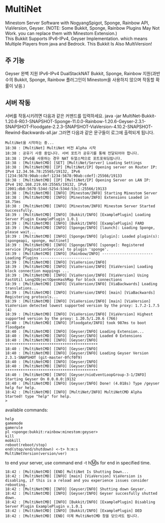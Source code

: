 # MultiNet
Minestom Server Software with NogyangSpigot, Sponge, Rainbow API, ViaVersion, Geyser. (NOTE: Some Bukkit, Sponge, Rainbow Plugins May Not Work. you can replace them with Minestom Extension.)                                                                                                                                           
 This Bukkit Supports IPv6-IPv4, Geyser Implementation. which means Multiple Players from java and Bedrock.
 This Bukkit Is Also MultiVersion!                                                                                                                                                                                                                                                                                                                                                                                                                                                                                                                
## 주 기능
Geyser 완벽 지원
IPv6-IPv4 DualStackNAT
Bukkit, Sponge, Rainbow 지원(과반수의 Bukkit, Sponge, Rainbow 플러그인이 Minestom을 사용하지 않으며 작동할 확률이 낮음.)
## 서버 작동
서버를 작동시키려면 다음과 같은 커맨드를 입력하세요.
java -jar MultiNet-Bukkit-1.20.6-R0.1-SNAPSHOT-Sponge-11.0.0-Rainbow-1.20.6-Geyser-2.3.1-SNAPSHOT-Floodgate-2.2.3-SNAPSHOT-ViaVersion-4.10.2-SNAPSHOT-Rewind-Backwards-all.jar
그러면 다음과 같은 문구들이 로그에 출력되게 됩니다.
```
MultiNet을 시작하는 중...
18:38 : [MultiNet] MultiNet 버전 Alpha 시작
18:38 : 공유기 사용 중입니다. 서버 포트가 공유기를 통해 전달되어야 합니다.
18:38 : IPv6를 사용하는 경우 NAT 듀얼스택으로 포트포워딩됩니다.
18:38 : [MultiNetCMD] [SET] [MultiNet/Server] Loading Settings
18:38 : [MultiNetCMD] [IP] [MultiNet/IP] Opening server on Router IP: IPv4 12.34.56.78:25565/19132, IPv6 [1234:5678:90ab:cdef:1234:5678:90ab:cdef]:25566/19133
18:38 : [MultiNetCMD] [IP] [MultiNet/IP] Opening Server on LAN IP: IPv4 192.168.219.69:25565/19132, IPv6 [2001:db8:5678:534d:5254:534d:53c]:25566/19133
18:38 : [MultiNetCMD] [INFO] [Minestom/INFO] Starting Minestom Server
18:38 : [MultiNetCMD] [INFO] [Minestom/INFO] Extensions Loaded in 18.75ms
18:38 : [MultiNetCMD] [INFO] [Minestom/INFO] Minestom Server Started Successfully.
18:39 : [MultiNetCMD] [INFO] [Bukkit/INFO] [ExamplePlugin] Loading Server Plugin ExamplePlugin 1.0.1
18:39 : [MultiNetCMD] [INFO] [Bukkit/INFO] [ExamplePlugin] FARD
18:39 : [MultiNetCMD] [INFO] [Sponge/INFO] [launch]: Loading Sponge, please wait...
18:39 : [MultiNetCMD] [INFO] [Sponge/INFO] [plugin]: Loaded plugin(s): [spongeapi, sponge, multinet]
18:39 : [MultiNetCMD] [INFO] [Sponge/INFO] [sponge]: Registered service [PaginationService] to plugin 'sponge'.
18:39 : [MultiNetCMD] [INFO] [Rainbow/INFO] ----------------------- Loading Plugins -----------------------
18:39 : [MultiNetCMD] [INFO] [ViaVersion/INFO]
18:39 : [MultiNetCMD] [INFO] [ViaVersion/INFO] [ViaVersion] Loading block connection mappings ...
18:39 : [MultiNetCMD] [INFO] [ViaVersion/INFO] [ViaVersion] Using FastUtil Long2ObjectOpenHashMap for block connections
18:39 : [MultiNetCMD] [INFO] [ViaVersion/INFO] [ViaBackwards] Loading translations...
18:39 : [MultiNetCMD] [INFO] [ViaVersion/INFO] [main] [ViaBackwards] Registering protocols...
18:39 : [MultiNetCMD] [INFO] [ViaVersion/INFO] [main] [ViaVersion] ViaVersion detected lowest supported version by the proxy: 1.7.2-1.7.5 (4)
18:39 : [MultiNetCMD] [INFO] [ViaVersion/INFO] [ViaVersion] Highest supported version by the proxy: 1.20.5/1.20.6 (766)
18:40 : [MultiNetCMD] [INFO] [Floodgate/INFO] took 987ms to boot floodgate
18:40 : [MultiNetCMD] [INFO] [Geyser/INFO] Loading Extension...
18:40 : [MultiNetCMD] [INFO] [Geyser/INFO] Loaded 0 Extensions
18:40 : [MultiNetCMD] [INFO] [Geyser/INFO] ******************************************
18:40 : [MultiNetCMD] [INFO] [Geyser/INFO]
18:40 : [MultiNetCMD] [INFO] [Geyser/INFO] Loading Geyser Version 2.3.1-SNAPSHOT (git-master-0fcf0f9)
18:40 : [MultiNetCMD] [INFO] [Geyser/INFO] 
18:40 : [MultiNetCMD] [INFO] [Geyser/INFO] ******************************************
18:40 : [MultiNetCMD] [INFO] [Geyser/nioEventLoopGroup-3-1/INFO] Starting Geyser On 0.0.0.0:19132
18:40 : [MultiNetCMD] [INFO] [Geyser/INFO] Done! (4.018s) Type /geyser help for help.
18:42 : [MultiNetCMD] [INFO] [MultiNet/INFO] MultiNetCMD Alpha Started! type "help" for help.
>
```
available commands:
```
help
gamemode
gamerule
pl <sponge:bukkit:rainbow:minestom:geyser>
kill
mobkill
reboot(reboot/stop)
end(stop/end/shutdown) <-t> h:m:s
MultiNetVersion(version/ver)
```
to end your server, use command end
 -t h:m:s for end in specified time.
```
18:42 : [MultiNetCMD] [END] MultiNet Is Shutting Down...
18:42 : [MultiNetCMD] [INFO] [main] [ViaVersion] ViaVersion is disabling, if this is a reload and you experience issues consider rebooting.
18:42 : [MultiNetCMD] [INFO] [Geyser/INFO] Shutting down Geyser.
18:42 : [MultiNetCMD] [INFO] [Geyser/INFO] Geyser succesfully shutted down.
18:42 : [MultiNetCMD] [INFO] [Bukkit/INFO] [ExamplePlugin] Disabling Server Plugin ExamplePlugin v.1.0.1
18:42 : [MultiNetCMD] [INFO] [Bukkit/INFO] [ExamplePlugin] DED
18:42 : [MultiNetCMD] [END] 이제 MultiNetCMD 창을 닫으셔도 됩니다.
```

